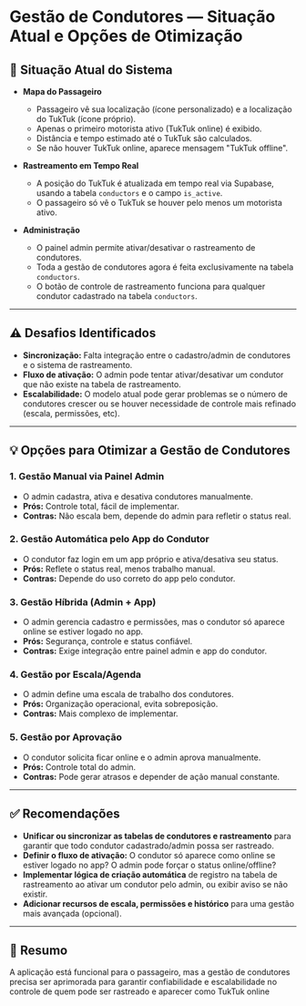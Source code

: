 # Gestão de Condutores — Situação Atual e Opções de Otimização

## 📌 Situação Atual do Sistema

- **Mapa do Passageiro**

  - Passageiro vê sua localização (ícone personalizado) e a localização do TukTuk (ícone próprio).
  - Apenas o primeiro motorista ativo (TukTuk online) é exibido.
  - Distância e tempo estimado até o TukTuk são calculados.
  - Se não houver TukTuk online, aparece mensagem "TukTuk offline".

- **Rastreamento em Tempo Real**

  - A posição do TukTuk é atualizada em tempo real via Supabase, usando a tabela `conductors` e o campo `is_active`.
  - O passageiro só vê o TukTuk se houver pelo menos um motorista ativo.

- **Administração**
  - O painel admin permite ativar/desativar o rastreamento de condutores.
  - Toda a gestão de condutores agora é feita exclusivamente na tabela `conductors`.
  - O botão de controle de rastreamento funciona para qualquer condutor cadastrado na tabela `conductors`.

---

## ⚠️ Desafios Identificados

- **Sincronização:** Falta integração entre o cadastro/admin de condutores e o sistema de rastreamento.
- **Fluxo de ativação:** O admin pode tentar ativar/desativar um condutor que não existe na tabela de rastreamento.
- **Escalabilidade:** O modelo atual pode gerar problemas se o número de condutores crescer ou se houver necessidade de controle mais refinado (escala, permissões, etc).

---

## 💡 Opções para Otimizar a Gestão de Condutores

### 1. Gestão Manual via Painel Admin

- O admin cadastra, ativa e desativa condutores manualmente.
- **Prós:** Controle total, fácil de implementar.
- **Contras:** Não escala bem, depende do admin para refletir o status real.

### 2. Gestão Automática pelo App do Condutor

- O condutor faz login em um app próprio e ativa/desativa seu status.
- **Prós:** Reflete o status real, menos trabalho manual.
- **Contras:** Depende do uso correto do app pelo condutor.

### 3. Gestão Híbrida (Admin + App)

- O admin gerencia cadastro e permissões, mas o condutor só aparece online se estiver logado no app.
- **Prós:** Segurança, controle e status confiável.
- **Contras:** Exige integração entre painel admin e app do condutor.

### 4. Gestão por Escala/Agenda

- O admin define uma escala de trabalho dos condutores.
- **Prós:** Organização operacional, evita sobreposição.
- **Contras:** Mais complexo de implementar.

### 5. Gestão por Aprovação

- O condutor solicita ficar online e o admin aprova manualmente.
- **Prós:** Controle total do admin.
- **Contras:** Pode gerar atrasos e depender de ação manual constante.

---

## ✅ Recomendações

- **Unificar ou sincronizar as tabelas de condutores e rastreamento** para garantir que todo condutor cadastrado/admin possa ser rastreado.
- **Definir o fluxo de ativação:** O condutor só aparece como online se estiver logado no app? O admin pode forçar o status online/offline?
- **Implementar lógica de criação automática** de registro na tabela de rastreamento ao ativar um condutor pelo admin, ou exibir aviso se não existir.
- **Adicionar recursos de escala, permissões e histórico** para uma gestão mais avançada (opcional).

---

## 📝 Resumo

A aplicação está funcional para o passageiro, mas a gestão de condutores precisa ser aprimorada para garantir confiabilidade e escalabilidade no controle de quem pode ser rastreado e aparecer como TukTuk online
